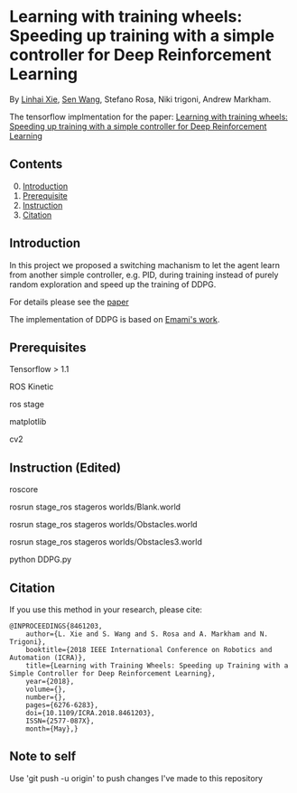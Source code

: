 # Learning with training wheels: Speeding up training with a simple controller for Deep Reinforcement Learning

By [Linhai Xie](https://www.cs.ox.ac.uk/people/linhai.xie/), [Sen Wang](http://senwang.weebly.com/), Stefano Rosa,  Niki trigoni, Andrew Markham.

The tensorflow implmentation for the paper: [Learning with training wheels: Speeding up training with a simple controller for Deep Reinforcement Learning](http://www.cs.ox.ac.uk/files/9953/Learning%20with%20Training%20Wheels.pdf)

## Contents
0. [Introduction](#Introduction)
0. [Prerequisite](#Prerequisite)
0. [Instruction](#instruction)
0. [Citation](#citation)

## Introduction

In this project we proposed a switching machanism to let the agent learn from another simple controller, e.g. PID, during training instead of purely random exploration and speed up the training of DDPG.

For details please see the [paper](https://www.cs.ox.ac.uk/files/9953/Learning%20with%20Training%20Wheels.pdf)


The implementation of DDPG is based on [Emami's work](https://pemami4911.github.io/blog/2016/08/21/ddpg-rl.html).


## Prerequisites

Tensorflow > 1.1

ROS Kinetic

ros stage

matplotlib

cv2

## Instruction (Edited)

roscore

rosrun stage_ros stageros worlds/Blank.world

rosrun stage_ros stageros worlds/Obstacles.world

rosrun stage_ros stageros worlds/Obstacles3.world

python DDPG.py

## Citation

If you use this method in your research, please cite:

	@INPROCEEDINGS{8461203, 
		author={L. Xie and S. Wang and S. Rosa and A. Markham and N. Trigoni}, 
		booktitle={2018 IEEE International Conference on Robotics and Automation (ICRA)}, 
		title={Learning with Training Wheels: Speeding up Training with a Simple Controller for Deep Reinforcement Learning}, 
		year={2018}, 
		volume={}, 
		number={}, 
		pages={6276-6283}, 
		doi={10.1109/ICRA.2018.8461203}, 
		ISSN={2577-087X}, 
		month={May},}


## Note to self
Use 'git push -u origin' to push changes I've made to this repository
